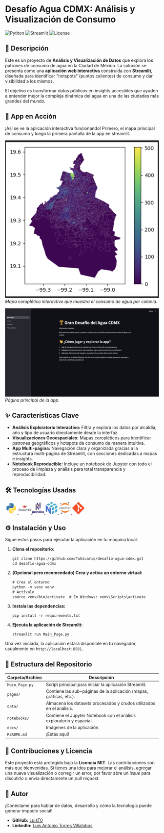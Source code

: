 # Desafío Agua CDMX: Análisis y Visualización de Consumo

![Python](https://img.shields.io/badge/Python-3.9%2B-blue.svg)
![Streamlit](https://img.shields.io/badge/Streamlit-1.30%2B-ff69b4.svg)
![License](https://img.shields.io/badge/License-MIT-green.svg)

## 📖 Descripción

Este es un proyecto de **Análisis y Visualización de Datos** que explora los patrones de consumo de agua en la Ciudad de México. La solución se presenta como una **aplicación web interactiva** construida con **Streamlit**, diseñada para identificar "hotspots" (puntos calientes) de consumo y dar visibilidad a los mismos.

El objetivo es transformar datos públicos en insights accesibles que ayuden a entender mejor la compleja dinámica del agua en una de las ciudades más grandes del mundo.

## 🚀 App en Acción

¡Así se ve la aplicación interactiva funcionando! Primero, el mapa principal de consumo y luego la primera pantalla de la app en streamlit.

![Mapa de Consumo por Colonia](docs/mapa_consumo.png)
_Mapa coroplético interactivo que muestra el consumo de agua por colonia._

![Primera página de la app en streamlit](docs/app_principal.png)
_Página principal de la app._

## ✨ Características Clave

*   **Análisis Exploratorio Interactivo:** Filtra y explora los datos por alcaldía, año y tipo de usuario directamente desde la interfaz.
*   **Visualizaciones Geoespaciales:** Mapas coropléticos para identificar patrones geográficos y hotspots de consumo de manera intuitiva.
*   **App Multi-página:** Navegación clara y organizada gracias a la estructura multi-página de Streamlit, con secciones dedicadas a mapas e insights.
*   **Notebook Reproducible:** Incluye un notebook de Jupyter con todo el proceso de limpieza y análisis para total transparencia y reproducibilidad.

## 🛠️ Tecnologías Usadas

<p align="left">
  <a href="https://www.python.org" target="_blank"> <img src="https://raw.githubusercontent.com/devicons/devicon/master/icons/python/python-original.svg" alt="python" width="40" height="40"/> </a>
  <a href="https://streamlit.io/" target="_blank"> <img src="https://raw.githubusercontent.com/devicons/devicon/master/icons/streamlit/streamlit-original-wordmark.svg" alt="streamlit" width="40" height="40"/> </a>
  <a href="https://pandas.pydata.org/" target="_blank"> <img src="https://raw.githubusercontent.com/devicons/devicon/master/icons/pandas/pandas-original-wordmark.svg" alt="pandas" width="40" height="40"/> </a>
  <a href="https://numpy.org/" target="_blank"> <img src="https://raw.githubusercontent.com/devicons/devicon/master/icons/numpy/numpy-original.svg" alt="numpy" width="40" height="40"/> </a>
  <a href="https://jupyter.org/" target="_blank"> <img src="https://raw.githubusercontent.com/devicons/devicon/master/icons/jupyter/jupyter-original-wordmark.svg" alt="jupyter" width="40" height="40"/> </a>
  <a href="https://git-scm.com/" target="_blank"> <img src="https://raw.githubusercontent.com/devicons/devicon/master/icons/git/git-original.svg" alt="git" width="40" height="40"/> </a>
</p>

## ⚙️ Instalación y Uso

Sigue estos pasos para ejecutar la aplicación en tu máquina local.

1.  **Clona el repositorio:**
    ```
    git clone https://github.com/TuUsuario/desafio-agua-cdmx.git
    cd desafio-agua-cdmx
    ```
2.  **(Opcional pero recomendado) Crea y activa un entorno virtual:**
    ```
    # Crea el entorno
    python -m venv venv
    # Actívalo
    source venv/bin/activate  # En Windows: venv\Scripts\activate
    ```
3.  **Instala las dependencias:**
    ```
    pip install -r requirements.txt
    ```
4.  **Ejecuta la aplicación de Streamlit:**
    ```
    streamlit run Main_Page.py
    ```
Una vez iniciada, la aplicación estará disponible en tu navegador, usualmente en `http://localhost:8501`.

## 📂 Estructura del Repositorio

| Carpeta/Archivo      | Descripción                                                                  |
|----------------------|------------------------------------------------------------------------------|
| `Main_Page.py`       | Script principal para iniciar la aplicación Streamlit.                       |
| `pages/`             | Contiene las sub-páginas de la aplicación (mapas, gráficas, etc.).           |
| `data/`              | Almacena los datasets procesados y crudos utilizados en el análisis.         |
| `notebooks/`         | Contiene el Jupyter Notebook con el análisis exploratorio y espacial.        |
| `docs/`              | Imágenes de la aplicación.                                                   |
| `README.md`          | ¡Estás aquí!                                                                 |

## 🤝 Contribuciones y Licencia

Este proyecto está protegido bajo la **Licencia MIT**. Las contribuciones son más que bienvenidas. Si tienes una idea para mejorar el análisis, agregar una nueva visualización o corregir un error, por favor abre un *issue* para discutirlo o envía directamente un *pull request*.

## 👤 Autor

¡Conéctame para hablar de datos, desarrollo y cómo la tecnología puede generar impacto social!

*   **GitHub:** [LuisT0](https://github.com/LuisT0)
*   **LinkedIn:** [Luis Antonio Torres Villalobos](https://www.linkedin.com/in/luis-antonio-torres-villalobos/)

